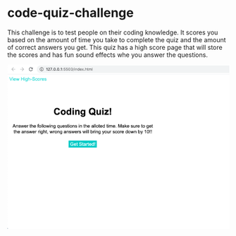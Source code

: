# code-quiz-challenge

This challenge is to test people on their coding knowledge. It scores you based on the amount of time you take to complete the quiz and the amount of correct answers you get. This quiz has a high score page that will store the scores and has fun sound effects whe you answer the questions. 

![picture](./assets/Code-quiz-screenshot.png)